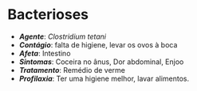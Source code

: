 # Bacterioses

* _**Agente**_: _Clostridium tetani_&#x20;
* _**Contágio**_: falta de higiene, levar os ovos à boca
* _**Afeta**_: Intestino&#x20;
* _**Sintomas**_: Coceira no ânus, Dor abdominal, Enjoo&#x20;
* _**Tratamento**_: Remédio de verme&#x20;
* _**Profilaxia**_: Ter uma higiene melhor, lavar alimentos.


